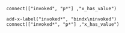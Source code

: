 ```{pn !}
connect(["invoked", "p*"] ,"x_has_value")
```


```{pn !}
add-x-label("invoked*", "bindx\ninvoked")
connect(["invoked*", "p*"] ,"x_has_value")
```
